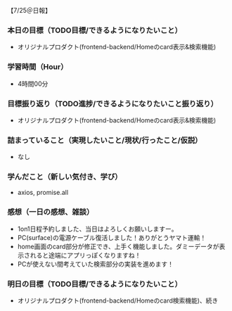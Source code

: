 【7/25＠日報】
### 本日の目標（TODO目標/できるようになりたいこと）
- オリジナルプロダクト(frontend-backend/Homeのcard表示&検索機能)
### 学習時間（Hour）
- 4時間00分
### 目標振り返り（TODO進捗/できるようになりたいこと振り返り）
- オリジナルプロダクト(frontend-backend/Homeのcard表示&検索機能)
### 詰まっていること（実現したいこと/現状/行ったこと/仮説）
- なし
### 学んだこと（新しい気付き、学び）
- axios, promise.all
### 感想（一日の感想、雑談）
- 1on1日程予約しました、当日はよろしくお願いしますー。
- PC(surface)の電源ケーブル復活しました！ありがとうヤマト運輸！
- home画面のcard部分が修正でき、上手く機能しました。ダミーデータが表示されると途端にアプリっぽくなりますね！
- PCが使えない間考えていた検索部分の実装を進めます！
### 明日の目標（TODO目標/できるようになりたいこと）
- オリジナルプロダクト(frontend-backend/Homeのcard検索機能)、続き
